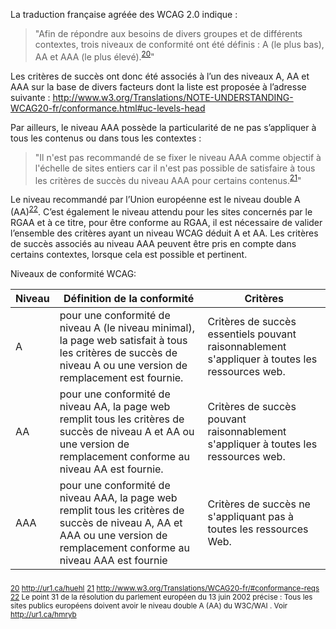 La traduction française agréée des WCAG 2.0 indique :
>"Afin de répondre aux besoins de divers groupes et de différents contextes, trois niveaux de conformité ont été définis : A (le plus bas), AA et AAA (le plus élevé).<sup id="body-ftn20">[20](#ftn20)</sup>"

Les critères de succès ont donc été associés à l’un des niveaux A, AA et AAA sur la base de divers facteurs dont la liste est proposée à l’adresse suivante : http://www.w3.org/Translations/NOTE-UNDERSTANDING-WCAG20-fr/conformance.html#uc-levels-head

Par ailleurs, le niveau AAA possède la particularité de ne pas s’appliquer à tous les contenus ou dans tous les contextes :
>"Il n'est pas recommandé de se fixer le niveau AAA comme objectif à l'échelle de sites entiers car il n'est pas possible de satisfaire à tous les critères de succès du niveau AAA pour certains contenus.<sup id="body-ftn21">[21](#ftn21)</sup>"

Le niveau recommandé par l’Union européenne est le niveau double A (AA)<sup id="body-ftn22">[22](#ftn22)</sup>. C’est également le niveau attendu pour les sites concernés par le RGAA et à ce titre, pour être conforme au RGAA, il est nécessaire de valider l’ensemble des critères ayant un niveau WCAG déduit A et AA. Les critères de succès associés au niveau AAA peuvent être pris en compte dans certains contextes, lorsque cela est possible et pertinent.

Niveaux de conformité WCAG:

Niveau | Définition de la conformité                                                                                                                                                 | Critères
-------|-----------------------------------------------------------------------------------------------------------------------------------------------------------------------------|-----------------------------------------------------------------------------------------------
A      | pour une conformité de niveau A (le niveau minimal), la page web satisfait à tous les critères de succès de niveau A ou une version de remplacement est fournie.            | Critères de succès essentiels pouvant raisonnablement s'appliquer à toutes les ressources web.
AA     | pour une conformité de niveau AA, la page web remplit tous les critères de succès de niveau A et AA ou une version de remplacement conforme au niveau AA est fournie.       | Critères de succès pouvant raisonnablement s'appliquer à toutes les ressources web.
AAA    | pour une conformité de niveau AAA, la page web remplit tous les critères de succès de niveau A, AA et AAA ou une version de remplacement conforme au niveau AAA est fournie | Critères de succès ne s'appliquant pas à toutes les ressources Web.

<sub id="ftn20">[20](#body-ftn20) http://ur1.ca/huehl</sub>
<sub id="ftn21">[21](#body-ftn21) http://www.w3.org/Translations/WCAG20-fr/#conformance-reqs</sub>  
<sub id="ftn22">[22](#body-ftn22) Le point 31 de la résolution du parlement européen du 13 juin 2002 précise :  Tous les sites publics européens doivent avoir le niveau double A (AA) du W3C/WAI . Voir http://ur1.ca/hmryb</sub>
